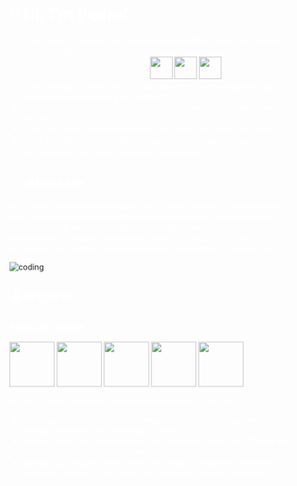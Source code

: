 <h1 style="color: #ffffff; font-family: system-ui, -apple-system, BlinkMacSystemFont, 'Segoe UI', Roboto, Oxygen, Ubuntu, Cantarell, 'Open Sans', 'Helvetica Neue', sans-serif;">
    👋 Hi, I'm Pedro!
</h1>
<ul style="color: #ffffff; font-family: system-ui, -apple-system, BlinkMacSystemFont, 'Segoe UI', Roboto, Oxygen, Ubuntu, Cantarell, 'Open Sans', 'Helvetica Neue', sans-serif;">
    <li>🔭 I’m currently working on developing an MMORPG under my company, Arcadia Realms.</li>
    <li>🌱 I’m currently learning about QA,
        <img src="https://cdn.jsdelivr.net/gh/devicons/devicon@latest/icons/github/github-original-wordmark.svg" width="40" height="40"/>
        <img src="https://cdn.jsdelivr.net/gh/devicons/devicon@latest/icons/csharp/csharp-plain.svg" width="40" height="40" /> 
        <img src="https://cdn.jsdelivr.net/gh/devicons/devicon@latest/icons/cplusplus/cplusplus-original.svg" width="40" height="40" />.
    </li>
    <li>👯 I’m looking to collaborate on game design, story development, and immersive world-building for MMORPGs.</li>
    <li>🤔 I’m looking for help to get a job in QA and level design in the games industry.</li>
    <li>💬 Ask me about game development, MMORPGs, or games in general.</li>
    <li>⚡ Fun fact: I’m passionate about creating worlds that bring people together through shared adventures and stories.</li>
</ul>

<h2 style="color: #ffffff; font-family: system-ui, -apple-system, BlinkMacSystemFont, 'Segoe UI', Roboto, Oxygen, Ubuntu, Cantarell, 'Open Sans', 'Helvetica Neue', sans-serif;">
    👨‍💻 About Me
</h2>
<p style="color: #ffffff; font-family: system-ui, -apple-system, BlinkMacSystemFont, 'Segoe UI', Roboto, Oxygen, Ubuntu, Cantarell, 'Open Sans', 'Helvetica Neue', sans-serif;">
    As a Game Developer with a passion for creating immersive digital worlds, I bring a unique combination of technical expertise and creative vision to each project. My experience spans roles in game design, narrative development, and educational game creation. I specialize in game mechanics, 3D modeling, and programming, particularly in C# and C++.
</p>
<img src="https://github.com/user-attachments/assets/bc4e20c5-a870-4981-8866-9ecb45311e92" alt="coding">

<h2 style="color: #ffffff; font-family: system-ui, -apple-system, BlinkMacSystemFont, 'Segoe UI', Roboto, Oxygen, Ubuntu, Cantarell, 'Open Sans', 'Helvetica Neue', sans-serif;">
    🕹️ Projects
</h2>

<h3 style="color: #ffffff; font-family: system-ui, -apple-system, BlinkMacSystemFont, 'Segoe UI', Roboto, Oxygen, Ubuntu, Cantarell, 'Open Sans', 'Helvetica Neue', sans-serif;">
    Faces de Charlie
</h3>
<div>
    <img src="https://cdn.jsdelivr.net/gh/devicons/devicon@latest/icons/unity/unity-original-wordmark.svg" width="80" height="80" />
    <img src="https://cdn.jsdelivr.net/gh/devicons/devicon@latest/icons/blender/blender-original-wordmark.svg" width="80" height="80" />
    <img src="https://cdn.jsdelivr.net/gh/devicons/devicon@latest/icons/photoshop/photoshop-original.svg" width="80" height="80" />
    <img src="https://cdn.jsdelivr.net/gh/devicons/devicon@latest/icons/visualstudio/visualstudio-original.svg" width="80" height="80" />
    <img src="https://cdn.jsdelivr.net/gh/devicons/devicon@latest/icons/csharp/csharp-plain.svg" width="80" height="80" />
</div>
<p style="color: #ffffff; font-family: system-ui, -apple-system, BlinkMacSystemFont, 'Segoe UI', Roboto, Oxygen, Ubuntu, Cantarell, 'Open Sans', 'Helvetica Neue', sans-serif;">
    <em>Project for Final Graduation, Universidade do Vale do Itajaí, 2019</em>
</p>
<ul style="color: #ffffff; font-family: system-ui, -apple-system, BlinkMacSystemFont, 'Segoe UI', Roboto, Oxygen, Ubuntu, Cantarell, 'Open Sans', 'Helvetica Neue', sans-serif;">
    <li>Developed an interactive narrative game exploring the dual lives of an elderly protagonist in a retirement home.</li>
    <li>Utilized Unity for game mechanics and narrative, Maya and 3DS Max for modeling, and Photoshop for textures.</li>
    <li>Managed all phases of the project, focusing on emotional narratives and minimalist low-polygon graphics to emphasize thematic contrasts.</li>
</ul>
